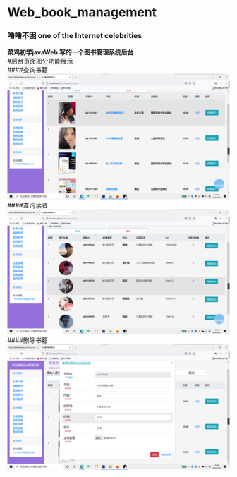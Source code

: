 # Web_book_management
### 噜噜不困 one of the Internet celebrities<br>
**菜鸡初学javaWeb 写的一个图书管理系统后台**<br>
#后台页面部分功能展示  
####查询书籍
![1](\img.png)  
####查询读者
![2](\img2.png)  
####删除书籍
![3](\img3.png)
